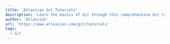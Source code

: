 ```yaml
---
title: 'Atlassian Git Tutorials'
description: 'Learn the basics of Git through this comprehensive Git training. Branching, pull requests, merging and more are covered in the Atlassian Git tutorial.'
author: 'Atlassian'
url: 'https://www.atlassian.com/git/tutorials'
tags:
  - Git
---
```

